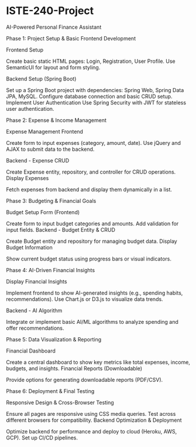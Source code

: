 # ISTE-240-Project
AI-Powered Personal Finance Assistant

Phase 1: Project Setup & Basic Frontend Development

  Frontend Setup

  Create basic static HTML pages: Login, Registration, User Profile.
  Use SemanticUI for layout and form styling.
  
  Backend Setup (Spring Boot)
  
  Set up a Spring Boot project with dependencies: Spring Web, Spring Data JPA, MySQL.
  Configure database connection and basic CRUD setup.
  Implement User Authentication
  Use Spring Security with JWT for stateless user authentication.

Phase 2: Expense & Income Management

  Expense Management Frontend
  
  Create form to input expenses (category, amount, date).
  Use jQuery and AJAX to submit data to the backend.
  
  Backend - Expense CRUD
  
  Create Expense entity, repository, and controller for CRUD operations.
  Display Expenses
  
  Fetch expenses from backend and display them dynamically in a list.

Phase 3: Budgeting & Financial Goals

  Budget Setup Form (Frontend)
  
  Create form to input budget categories and amounts.
  Add validation for input fields.
  Backend - Budget Entity & CRUD
  
  Create Budget entity and repository for managing budget data.
  Display Budget Information
  
  Show current budget status using progress bars or visual indicators.

Phase 4: AI-Driven Financial Insights

  Display Financial Insights
  
  Implement frontend to show AI-generated insights (e.g., spending habits, recommendations).
  Use Chart.js or D3.js to visualize data trends.
  
  Backend - AI Algorithm
  
  Integrate or implement basic AI/ML algorithms to analyze spending and offer recommendations.

Phase 5: Data Visualization & Reporting

  Financial Dashboard
  
  Create a central dashboard to show key metrics like total expenses, income, budgets, and insights.
  Financial Reports (Downloadable)
  
  Provide options for generating downloadable reports (PDF/CSV).

Phase 6: Deployment & Final Testing

  Responsive Design & Cross-Browser Testing
  
  Ensure all pages are responsive using CSS media queries.
  Test across different browsers for compatibility.
  Backend Optimization & Deployment
  
  Optimize backend for performance and deploy to cloud (Heroku, AWS, GCP).
  Set up CI/CD pipelines.

